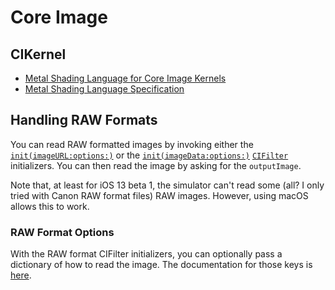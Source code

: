 # Core Image

## CIKernel

- [Metal Shading Language for Core Image Kernels](https://developer.apple.com/metal/MetalCIKLReference6.pdf)
- [Metal Shading Language Specification](https://developer.apple.com/metal/Metal-Shading-Language-Specification.pdf)

## Handling RAW Formats

You can read RAW formatted images by invoking either the [`init(imageURL:options:)`](https://developer.apple.com/documentation/coreimage/cifilter/1438096-init) or the [`init(imageData:options:)`](https://developer.apple.com/documentation/coreimage/cifilter/1437879-init) [`CIFilter`](https://developer.apple.com/documentation/coreimage/cifilter) initializers. You can then read the image by asking for the `outputImage`.

Note that, at least for iOS 13 beta 1, the simulator can't read some (all? I only tried with Canon RAW format files) RAW images. However, using macOS allows this to work.

### RAW Format Options

With the RAW format CIFilter initializers, you can optionally pass a dictionary of how to read the image. The documentation for those keys is [here](https://developer.apple.com/documentation/coreimage/cifilter/raw_image_options).
